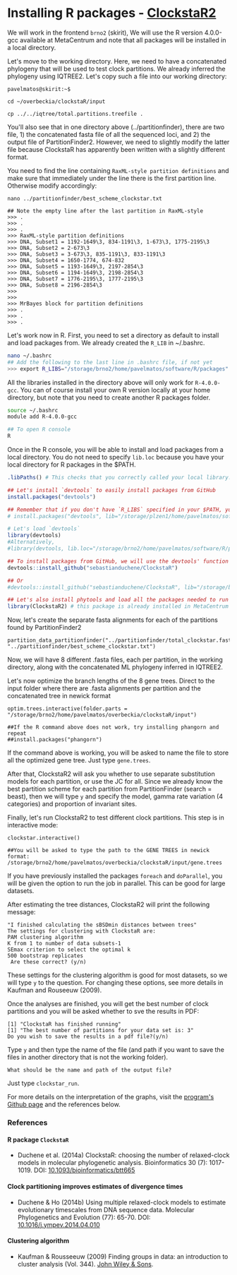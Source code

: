 # Installing R packages - [ClockstaR2](https://github.com/sebastianduchene/ClockstaR)

We will work in the frontend `brno2` (skirit), We will use the R version 4.0.0-gcc available at MetaCentrum and note that all packages will be installed in a local directory.

Let's move to the working directory. Here, we need to have a concatenated phylogeny that will be used to test clock partitions. We already inferred the phylogeny using IQTREE2. Let's copy such a file into our working directory:

```
pavelmatos@skirit:~$

cd ~/overbeckia/clockstaR/input

cp ../../iqtree/total.partitions.treefile .

```

You'll also see that in one directory above (../partitionfinder), there are two file, 1) the concatenated fasta file of all the sequenced loci, and 2) the output file of PartitionFinder2. However, we need to slightly modify the latter file because ClockstaR has apparently been written with a slightly different format.

You need to find the line containing `RaxML-style partition definitions` and make sure that immediately under the line there is the first partition line. Otherwise modify accordingly:

```
nano ../partitionfinder/best_scheme_clockstar.txt

## Note the empty line after the last partition in RaxML-style
>>> .
>>> .
>>> .
>>> RaxML-style partition definitions
>>> DNA, Subset1 = 1192-1649\3, 834-1191\3, 1-673\3, 1775-2195\3
>>> DNA, Subset2 = 2-673\3
>>> DNA, Subset3 = 3-673\3, 835-1191\3, 833-1191\3
>>> DNA, Subset4 = 1650-1774, 674-832
>>> DNA, Subset5 = 1193-1649\3, 2197-2854\3
>>> DNA, Subset6 = 1194-1649\3, 2198-2854\3
>>> DNA, Subset7 = 1776-2195\3, 1777-2195\3
>>> DNA, Subset8 = 2196-2854\3
>>>
>>>
>>> MrBayes block for partition definitions
>>> .
>>> .
>>> .

```

Let's work now in R. First, you need to set a directory as default to install and load packages from. We already created the `R_LIB` in ~/.bashrc.

```bash
nano ~/.bashrc
## Add the following to the last line in .bashrc file, if not yet
>>> export R_LIBS="/storage/brno2/home/pavelmatos/software/R/packages"
```

All the libraries installed in the directory above will only work for `R-4.0.0-gcc`. You can of course install your own R version locally at your home directory, but note that you need to create another R packages folder.

```bash
source ~/.bashrc
module add R-4.0.0-gcc

## To open R console
R
```

Once in the R console, you will be able to install and load packages from a local directory. You do not need to specify `lib.loc` because you have your local directory for R packages in the $PATH.

```R
.libPaths() # This checks that you correctly called your local library.

## Let's install `devtools` to easily install packages from GitHub
install.packages("devtools")

## Remember that if you don't have `R_LIBS` specified in your $PATH, you can still install the package at your library location
# install.packages("devtools", lib="/storage/plzen1/home/pavelmatos/software/R/packages")

# Let's load `devtools`
library(devtools)
#Alternatively,
#library(devtools, lib.loc="/storage/brno2/home/pavelmatos/software/R/packages")

## To install packages from GitHub, we will use the devtools' function `install_github`
devtools::install_github("sebastianduchene/ClockstaR")

## Or
#devtools::install_github("sebastianduchene/ClockstaR", lib="/storage/brno2/home/pavelmatos/software/R/packages")

## Let's also install phytools and load all the packages needed to run `phybase`
library(ClockstaR2) # this package is already installed in MetaCentrum

```

Now, let's create the separate fasta alignments for each of the partitions found by PartitionFinder2

```
partition_data_partitionfinder("../partitionfinder/total_clockstar.fasta", "../partitionfinder/best_scheme_clockstar.txt")

```

Now, we will have 8 different .fasta files, each per partition, in the working directory, along with the concatenated ML phylogeny inferred in IQTREE2.

Let's now optimize the branch lengths of the 8 gene trees. Direct to the input folder where there are .fasta alignments per partition and the concatenated tree in newick format

```
optim.trees.interactive(folder.parts = "/storage/brno2/home/pavelmatos/overbeckia/clockstaR/input")

##If the R command above does not work, try installing phangorn and repeat
##install.packages("phangorn")

```

If the command above is working, you will be asked to name the file to store all the optimized gene tree. Just type `gene.trees`.

After that, ClockstaR2 will ask you whether to use separate substitution models for each partition, or use the JC for all. Since we already know the best partition scheme for each partition from PartitionFinder (search = beast), then we will type `y` and specify the model, gamma rate variation (4 categories) and proportion of invariant sites.

Finally, let's run ClockstaR2 to test different clock partitions. This step is in interactive mode:

```
clockstar.interactive()

##You will be asked to type the path to the GENE TREES in newick format:
/storage/brno2/home/pavelmatos/overbeckia/clockstaR/input/gene.trees

```

If you have previously installed the packages `foreach` and `doParallel`, you will be given the option to run the job in parallel. This can be good for large datasets.

After estimating the tree distances, ClockstaR2 will print the following message:

```
"I finished calculating the sBSDmin distances between trees"
The settings for clustering with ClockstaR are:
PAM clustering algorithm
K from 1 to number of data subsets-1
SEmax criterion to select the optimal k
500 bootstrap replicates
 Are these correct? (y/n)

```

These settings for the clustering algorithm is good for most datasets, so we will type `y` to the question. For changing these options, see more details in Kaufman and Rouseeuw (2009).

Once the analyses are finished, you will get the best number of clock partitions and you will be asked whether to sve the results in PDF:

```
[1] "ClockstaR has finished running"
[1] "The best number of partitions for your data set is: 3"
Do you wish to save the results in a pdf file?(y/n)

```

Type `y` and then type the name of the file (and path if you want to save the files in another directory that is not the working folder).

```
What should be the name and path of the output file?

```

Just type `clockstar_run`.

For more details on the interpretation of the graphs, visit the [program's Github page](https://github.com/sebastianduchene/ClockstaR) and the references below.

### References

#### R package `ClockstaR`
- Duchene et al. (2014a) ClockstaR: choosing the number of relaxed-clock models in molecular phylogenetic analysis. Bioinformatics 30 (7): 1017-1019. DOI: [10.1093/bioinformatics/btt665](https://doi.org/10.1093/bioinformatics/btt665)

#### Clock partitioning improves estimates of divergence times
- Duchene & Ho (2014b) Using multiple relaxed-clock models to estimate evolutionary timescales from DNA sequence data. Molecular Phylogenetics and Evolution (77): 65-70. DOI: [10.1016/j.ympev.2014.04.010](https://doi.org/10.1016/j.ympev.2014.04.010)

#### Clustering algorithm
- Kaufman & Rousseeuw (2009) Finding groups in data: an introduction to cluster analysis (Vol. 344). [John Wiley & Sons](https://www.wiley.com/en-us/Finding+Groups+in+Data%3A+An+Introduction+to+Cluster+Analysis-p-9780470317488).
